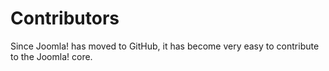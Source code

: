 # Contributors

Since Joomla! has moved to GitHub, it has become very easy to contribute to the Joomla! core.
